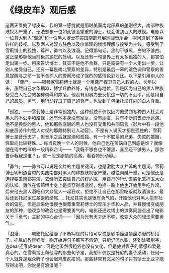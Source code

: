 # 《绿皮车》观后感
这两天看完了绿皮车，我的第一感觉就是那时美国南北部真的差别很大，南部种族歧视太严重了，无法想象一位如此德高望重的博士，也会遭到巨大的歧视。电影以一位意大利人“混混”和一位黑人博士在美国南部开展巡回音乐会，期间遭到了各种各样的歧视。以及两人对双方肤色以及价值观的慢慢理解与接受为主线。感受到了雪莉博士的孤独，尊严，勇气以及浪漫。记得那句话，黑的不够黑，白的不够白。这正是形容他当前极其尴尬的处境。以及还有一句世界上有太多孤独的人，都害怕走出第一步。用来告诉博士，其实不是他不合群，只是需要有一个人走出一步，让别人接受自己。还有一幕是南北警察的差异，特别是最后一幕的暖色调和警察的善意提醒与之前一言不合抓人的警察形成了强烈的感情色彩对比。以下是引用别人的话： 
「尊严」——钢琴家雪莉博士就是一个用尊严捍卫自己人权的人，长年以来，虽然自己才华横溢，博学且教养好，有钱也有地位，但是因为自己的黑人种族备受白人社会的各种侮辱和欺凌。他没有用暴力去反抗这一切的不公平，而是用自己的品质、勇气，用行动捍卫了自己的尊严，也受到了包括托尼在内的白人尊重。 

「孤独」——雪莉博士是非常孤独的，这种孤独不仅仅因为他受到各种白人社会对黑人的不公平和歧视；还有他本身没有家庭，没有朋友，只有不断的去音乐巡演。他不是典型的黑人，他和那些底层的黑人也没有交集和共同语言（影片中有一段他和底层劳作的黑人对视的那段特别让人动容）。不是有人说天才都是孤独的，雪莉博士是音乐天才，但音乐之后就是酒和孤独，有一个不联系的兄弟，失败的婚姻，性取向比较特殊……每当夜晚一个人的时候，他自己也在苦恼自己到底是谁？就像他在雨中咆哮的一段精彩台词——「我既不够白也不够黑，甚至还不够男人，那你告诉我我是谁？」。这一段是剧情的高潮，看着特别动容。 

「勇气」——勇气可以说是全片的主题关键词，也是激励大众共鸣的主题词。雪莉博士明知道当时的美国南部对黑人的种族歧视很严重，越往南越严重，可是他还是选择要去南部巡演，去经历去突破自己的舒适区，用自己的行动去感化去捍卫大众的认知。勇气在雪莉博士身上是贯穿得很透彻，包括一路上他也开始用手吃炸鸡，后来他去黑人酒吧和大众黑人一起狂欢，拒绝不让自己在那里吃饭就取消演出、最后还到托尼家过圣诞的结尾……托尼其实也是很有勇气的，开始他也对黑人抱有社会的偏见，但是后来他慢慢也很尊重雪莉博士的音乐才华和人品，并且慢慢变成朋友的那种，他观念的改变也是需要勇气的。电影还通过博士的演奏同盟点出了电影关于「勇气」主题的中心台词——「因为光有天才还不够，改变大众的想法需要勇气」。 

「浪漫」——电影托尼给妻子不断写信的片段可以说是剧中最温情最浪漫的桥段了。托尼的教育程度，刚开始连句子都写不清楚，只能记流水账，还到处错别字，连dear还写成deer；可是他虽然很粗俗也没有文化，但是他对妻子的情感和爱是真心的。在雪莉博士帮他写的那些句子里，我想不仅仅是托尼的妻子感动，任何一个人就算是观众听了也会起鸡皮疙瘩的。那些非常有文采的句子只有莎士比亚才能写得出吧，你说是有浪漫呢？